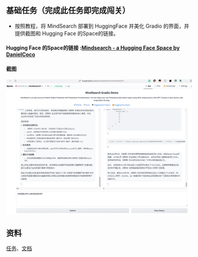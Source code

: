 ## 基础任务（完成此任务即完成闯关）

- 按照教程，将 MindSearch 部署到 HuggingFace 并美化 Gradio 的界面，并提供截图和 Hugging Face 的Space的链接。


#### Hugging Face 的Space的链接 :[Mindsearch - a Hugging Face Space by DanielCoco](https://huggingface.co/spaces/DanielCoco/mindsearch)


#### 截图

![](../2024-09-04-16-09.png)
## 资料

[任务](https://github.com/InternLM/Tutorial/blob/camp3/docs/L2/MindSearch/task.md)、[文档](https://github.com/InternLM/Tutorial/blob/camp3/docs/L2/MindSearch/readme_github.md)
